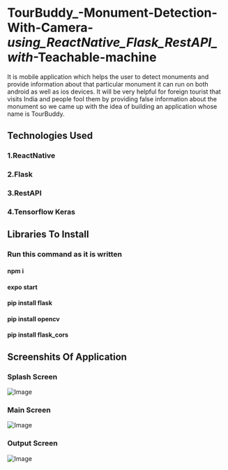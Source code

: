 # TourBuddy_-Monument-Detection-With-Camera-_using_ReactNative_Flask_RestAPI_with_-Teachable-machine
It is mobile application which helps the user to detect monuments and provide information about that particular monument it can run on both android as well as ios devices. It will be very helpful for   foreign tourist that visits India and people fool them by providing false information about the monument so we came up with the idea of building an application whose name is TourBuddy.

## Technologies Used
### 1.ReactNative
### 2.Flask
### 3.RestAPI
### 4.Tensorflow Keras

## Libraries To Install
### Run this command as it is written
#### npm i
#### expo start
#### pip install flask
#### pip install opencv
#### pip install flask_cors

## Screenshits Of Application

### Splash Screen
![Image](https://github.com/zaidkhn/TourBuddy_Monument-Detection-With-Camera-_using_ReactNative_Flask_RestAPI_with_Teachable-machine/blob/main/Images/SplashScreenImage.jpeg?raw=true)

### Main Screen
![Image](https://github.com/zaidkhn/TourBuddy_Monument-Detection-With-Camera-_using_ReactNative_Flask_RestAPI_with_Teachable-machine/blob/main/Images/MainScreen.jpeg?raw=true)

### Output Screen
![Image](https://github.com/zaidkhn/TourBuddy_Monument-Detection-With-Camera-_using_ReactNative_Flask_RestAPI_with_Teachable-machine/blob/main/Images/OutputScreen.jpeg?raw=true)
